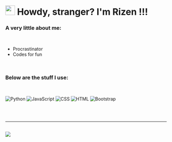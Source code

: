 <h1><img src="https://emojis.slackmojis.com/emojis/images/1531849430/4246/blob-sunglasses.gif?1531849430" width="30"/> Howdy, stranger? I'm Rizen !!!</h1>

### A very little about me:

<br>

- Procrastinator
- Codes for fun
<br>

### Below are the stuff I use:

<br>

![Python](https://img.shields.io/badge/-Python-000?&logo=Python)
![JavaScript](https://img.shields.io/badge/-JavaScript-000?&logo=JavaScript)
![CSS](https://img.shields.io/badge/-CSS-000?&logo=CSS3)
![HTML](https://img.shields.io/badge/-HTML-000?&logo=HTML5)
![Bootstrap](https://img.shields.io/badge/-Bootstrap-000?&logo=Bootstrap)

<br>
<!-- <img src="https://lanyard.cnrad.dev/api/918862839316373554?bg=121212&showDisplayName=true&idleMessage=Maybe%20you%20should%20stop%20stalking%20me."/> -->
<br>
<hr>
<br>
<img src="https://data-card-for-spotify.herokuapp.com/api/card?user_id=31twwhl4vvyr7cq4b7hgkir6qkpu"/>

